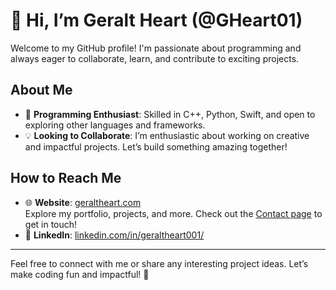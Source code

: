 # 👋 Hi, I’m Geralt Heart (@GHeart01)

Welcome to my GitHub profile! I'm passionate about programming and always eager to collaborate, learn, and contribute to exciting projects.

## About Me  
- 🔧 **Programming Enthusiast**: Skilled in C++, Python, Swift, and open to exploring other languages and frameworks.  
- 💡 **Looking to Collaborate**: I’m enthusiastic about working on creative and impactful projects. Let’s build something amazing together!  

## How to Reach Me  
- 🌐 **Website**: [geraltheart.com](https://geraltheart.com)  
  Explore my portfolio, projects, and more. Check out the [Contact page](https://geraltheart.com/contact) to get in touch!  
- 💼 **LinkedIn**: [linkedin.com/in/geraltheart001/](https://www.linkedin.com/in/geraltheart001/)  

---

Feel free to connect with me or share any interesting project ideas. Let’s make coding fun and impactful! 🚀  
